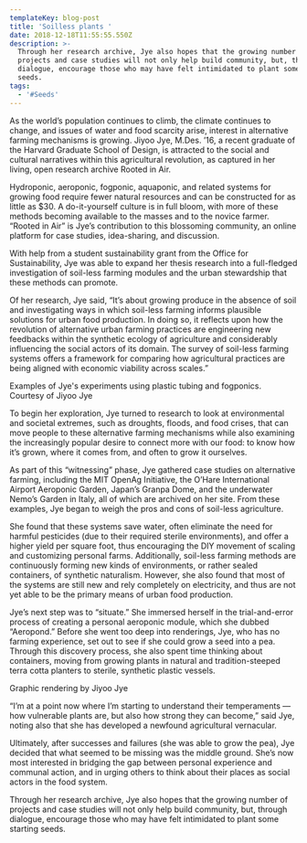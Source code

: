 ```yaml
---
templateKey: blog-post
title: 'Soilless plants '
date: 2018-12-18T11:55:55.550Z
description: >-
  Through her research archive, Jye also hopes that the growing number of
  projects and case studies will not only help build community, but, through
  dialogue, encourage those who may have felt intimidated to plant some starting
  seeds.
tags:
  - '#Seeds'
---
```

As the world’s population continues to climb, the climate continues to change, and issues of water and food scarcity arise, interest in alternative farming mechanisms is growing. Jiyoo Jye, M.Des. ’16, a recent graduate of the Harvard Graduate School of Design, is attracted to the social and cultural narratives within this agricultural revolution, as captured in her living, open research archive Rooted in Air.



Hydroponic, aeroponic, fogponic, aquaponic, and related systems for growing food require fewer natural resources and can be constructed for as little as $30. A do-it-yourself culture is in full bloom, with more of these methods becoming available to the masses and to the novice farmer. “Rooted in Air” is Jye’s contribution to this blossoming community, an online platform for case studies, idea-sharing, and discussion.



With help from a student sustainability grant from the Office for Sustainability, Jye was able to expand her thesis research into a full-fledged investigation of soil-less farming modules and the urban stewardship that these methods can promote.



Of her research, Jye said, “It’s about growing produce in the absence of soil and investigating ways in which soil-less farming informs plausible solutions for urban food production. In doing so, it reflects upon how the revolution of alternative urban farming practices are engineering new feedbacks within the synthetic ecology of agriculture and considerably influencing the social actors of its domain. The survey of soil-less farming systems offers a framework for comparing how agricultural practices are being aligned with economic viability across scales.”





Examples of Jye's experiments using plastic tubing and fogponics. Courtesy of Jiyoo Jye

To begin her exploration, Jye turned to research to look at environmental and societal extremes, such as droughts, floods, and food crises, that can move people to these alternative farming mechanisms while also examining the increasingly popular desire to connect more with our food: to know how it’s grown, where it comes from, and often to grow it ourselves.



As part of this “witnessing” phase, Jye gathered case studies on alternative farming, including the MIT OpenAg Initiative, the O’Hare International Airport Aeroponic Garden, Japan’s Granpa Dome, and the underwater Nemo’s Garden in Italy, all of which are archived on her site. From these examples, Jye began to weigh the pros and cons of soil-less agriculture.



She found that these systems save water, often eliminate the need for harmful pesticides (due to their required sterile environments), and offer a higher yield per square foot, thus encouraging the DIY movement of scaling and customizing personal farms.  Additionally, soil-less farming methods are continuously forming new kinds of environments, or rather sealed containers, of synthetic naturalism. However, she also found that most of the systems are still new and rely completely on electricity, and thus are not yet able to be the primary means of urban food production.



Jye’s next step was to “situate.” She immersed herself in the trial-and-error process of creating a personal aeroponic module, which she dubbed “Aeropond.” Before she went too deep into renderings, Jye, who has no farming experience, set out to see if she could grow a seed into a pea. Through this discovery process, she also spent time thinking about containers, moving from growing plants in natural and tradition-steeped terra cotta planters to sterile, synthetic plastic vessels.





Graphic rendering by Jiyoo Jye

“I’m at a point now where I’m starting to understand their temperaments — how vulnerable plants are, but also how strong they can become,” said Jye, noting also that she has developed a newfound agricultural vernacular.



Ultimately, after successes and failures (she was able to grow the pea), Jye decided that what seemed to be missing was the middle ground. She’s now most interested in bridging the gap between personal experience and communal action, and in urging others to think about their places as social actors in the food system.



Through her research archive, Jye also hopes that the growing number of projects and case studies will not only help build community, but, through dialogue, encourage those who may have felt intimidated to plant some starting seeds.
